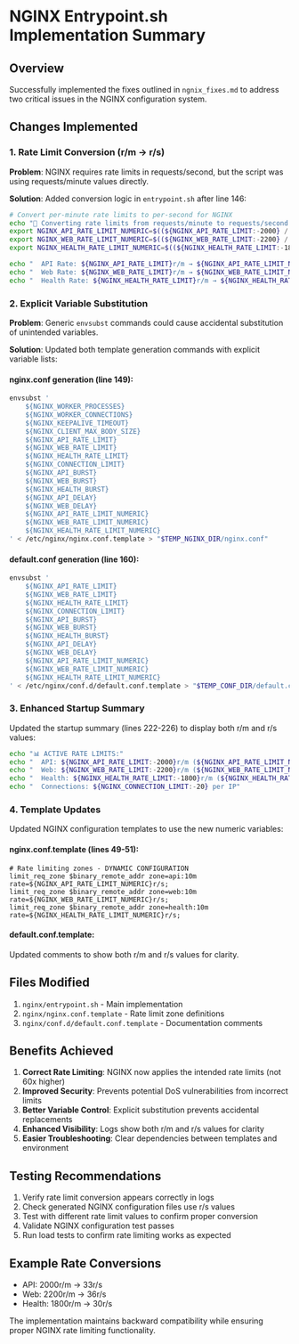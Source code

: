 # NGINX Entrypoint.sh Implementation Summary

## Overview
Successfully implemented the fixes outlined in `ngnix_fixes.md` to address two critical issues in the NGINX configuration system.

## Changes Implemented

### 1. Rate Limit Conversion (r/m → r/s)
**Problem**: NGINX requires rate limits in requests/second, but the script was using requests/minute values directly.

**Solution**: Added conversion logic in `entrypoint.sh` after line 146:
```bash
# Convert per-minute rate limits to per-second for NGINX
echo "🔄 Converting rate limits from requests/minute to requests/second..."
export NGINX_API_RATE_LIMIT_NUMERIC=$((${NGINX_API_RATE_LIMIT:-2000} / 60))
export NGINX_WEB_RATE_LIMIT_NUMERIC=$((${NGINX_WEB_RATE_LIMIT:-2200} / 60))
export NGINX_HEALTH_RATE_LIMIT_NUMERIC=$((${NGINX_HEALTH_RATE_LIMIT:-1800} / 60))

echo "  API Rate: ${NGINX_API_RATE_LIMIT}r/m → ${NGINX_API_RATE_LIMIT_NUMERIC}r/s"
echo "  Web Rate: ${NGINX_WEB_RATE_LIMIT}r/m → ${NGINX_WEB_RATE_LIMIT_NUMERIC}r/s"
echo "  Health Rate: ${NGINX_HEALTH_RATE_LIMIT}r/m → ${NGINX_HEALTH_RATE_LIMIT_NUMERIC}r/s"
```

### 2. Explicit Variable Substitution
**Problem**: Generic `envsubst` commands could cause accidental substitution of unintended variables.

**Solution**: Updated both template generation commands with explicit variable lists:

#### nginx.conf generation (line 149):
```bash
envsubst '
    ${NGINX_WORKER_PROCESSES}
    ${NGINX_WORKER_CONNECTIONS}
    ${NGINX_KEEPALIVE_TIMEOUT}
    ${NGINX_CLIENT_MAX_BODY_SIZE}
    ${NGINX_API_RATE_LIMIT}
    ${NGINX_WEB_RATE_LIMIT}
    ${NGINX_HEALTH_RATE_LIMIT}
    ${NGINX_CONNECTION_LIMIT}
    ${NGINX_API_BURST}
    ${NGINX_WEB_BURST}
    ${NGINX_HEALTH_BURST}
    ${NGINX_API_DELAY}
    ${NGINX_WEB_DELAY}
    ${NGINX_API_RATE_LIMIT_NUMERIC}
    ${NGINX_WEB_RATE_LIMIT_NUMERIC}
    ${NGINX_HEALTH_RATE_LIMIT_NUMERIC}
' < /etc/nginx/nginx.conf.template > "$TEMP_NGINX_DIR/nginx.conf"
```

#### default.conf generation (line 160):
```bash
envsubst '
    ${NGINX_API_RATE_LIMIT}
    ${NGINX_WEB_RATE_LIMIT}
    ${NGINX_HEALTH_RATE_LIMIT}
    ${NGINX_CONNECTION_LIMIT}
    ${NGINX_API_BURST}
    ${NGINX_WEB_BURST}
    ${NGINX_HEALTH_BURST}
    ${NGINX_API_DELAY}
    ${NGINX_WEB_DELAY}
    ${NGINX_API_RATE_LIMIT_NUMERIC}
    ${NGINX_WEB_RATE_LIMIT_NUMERIC}
    ${NGINX_HEALTH_RATE_LIMIT_NUMERIC}
' < /etc/nginx/conf.d/default.conf.template > "$TEMP_CONF_DIR/default.conf"
```

### 3. Enhanced Startup Summary
Updated the startup summary (lines 222-226) to display both r/m and r/s values:
```bash
echo "📊 ACTIVE RATE LIMITS:"
echo "  API: ${NGINX_API_RATE_LIMIT:-2000}r/m (${NGINX_API_RATE_LIMIT_NUMERIC}r/s, burst: ${NGINX_API_BURST:-10}, delay: ${NGINX_API_DELAY:-5})"
echo "  Web: ${NGINX_WEB_RATE_LIMIT:-2200}r/m (${NGINX_WEB_RATE_LIMIT_NUMERIC}r/s, burst: ${NGINX_WEB_BURST:-20}, delay: ${NGINX_WEB_DELAY:-10})"
echo "  Health: ${NGINX_HEALTH_RATE_LIMIT:-1800}r/m (${NGINX_HEALTH_RATE_LIMIT_NUMERIC}r/s, burst: ${NGINX_HEALTH_BURST:-10})"
echo "  Connections: ${NGINX_CONNECTION_LIMIT:-20} per IP"
```

### 4. Template Updates
Updated NGINX configuration templates to use the new numeric variables:

#### nginx.conf.template (lines 49-51):
```nginx
# Rate limiting zones - DYNAMIC CONFIGURATION
limit_req_zone $binary_remote_addr zone=api:10m rate=${NGINX_API_RATE_LIMIT_NUMERIC}r/s;
limit_req_zone $binary_remote_addr zone=web:10m rate=${NGINX_WEB_RATE_LIMIT_NUMERIC}r/s;
limit_req_zone $binary_remote_addr zone=health:10m rate=${NGINX_HEALTH_RATE_LIMIT_NUMERIC}r/s;
```

#### default.conf.template:
Updated comments to show both r/m and r/s values for clarity.

## Files Modified
1. `nginx/entrypoint.sh` - Main implementation
2. `nginx/nginx.conf.template` - Rate limit zone definitions
3. `nginx/conf.d/default.conf.template` - Documentation comments

## Benefits Achieved
1. **Correct Rate Limiting**: NGINX now applies the intended rate limits (not 60x higher)
2. **Improved Security**: Prevents potential DoS vulnerabilities from incorrect limits
3. **Better Variable Control**: Explicit substitution prevents accidental replacements
4. **Enhanced Visibility**: Logs show both r/m and r/s values for clarity
5. **Easier Troubleshooting**: Clear dependencies between templates and environment

## Testing Recommendations
1. Verify rate limit conversion appears correctly in logs
2. Check generated NGINX configuration files use r/s values
3. Test with different rate limit values to confirm proper conversion
4. Validate NGINX configuration test passes
5. Run load tests to confirm rate limiting works as expected

## Example Rate Conversions
- API: 2000r/m → 33r/s
- Web: 2200r/m → 36r/s  
- Health: 1800r/m → 30r/s

The implementation maintains backward compatibility while ensuring proper NGINX rate limiting functionality.
